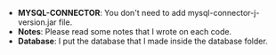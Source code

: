 - **MYSQL-CONNECTOR**: You don't need to add mysql-connector-j-version.jar file.
- **Notes**: Please read some notes that I wrote on each code.
- **Database**: I put the database that I made inside the database folder.
